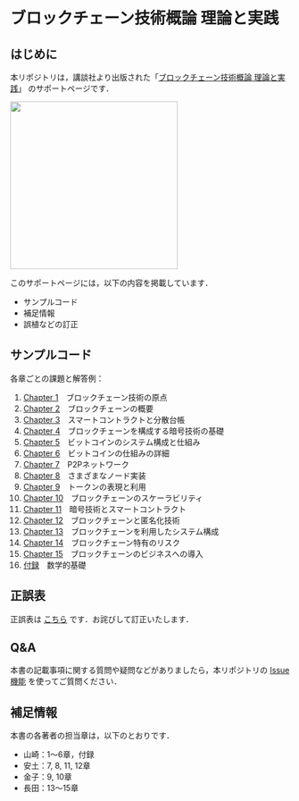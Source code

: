 # ブロックチェーン技術概論 理論と実践

## はじめに

本リポジトリは，講談社より出版された「[ブロックチェーン技術概論 理論と実践](https://bookclub.kodansha.co.jp/product?item=0000353684)」
のサポートページです．

<img src="https://cv.bkmkn.kodansha.co.jp/9784065240939/9784065240939_obi_w.jpg" width="300"/>

このサポートページには，以下の内容を掲載しています．

- サンプルコード
- 補足情報
- 誤植などの訂正

## サンプルコード

各章ごとの課題と解答例：

1. [Chapter 1](/Chapter1.md)　ブロックチェーン技術の原点
1. [Chapter 2](/Chapter2.md)　ブロックチェーンの概要
1. [Chapter 3](/Chapter3.md)　スマートコントラクトと分散台帳
1. [Chapter 4](/Chapter4.md)　ブロックチェーンを構成する暗号技術の基礎
1. [Chapter 5](/Chapter5.md)　ビットコインのシステム構成と仕組み
1. [Chapter 6](/Chapter6.md)　ビットコインの仕組みの詳細
1. [Chapter 7](/Chapter7.md)　P2Pネットワーク
1. [Chapter 8](/Chapter8.md)　さまざまなノード実装
1. [Chapter 9](/Chapter9.md)　トークンの表現と利用
1. [Chapter 10](/Chapter10.md)　ブロックチェーンのスケーラビリティ
1. [Chapter 11](/Chapter11.md)　暗号技術とスマートコントラクト
1. [Chapter 12](/Chapter12.md)　ブロックチェーンと匿名化技術
1. [Chapter 13](/Chapter13.md)　ブロックチェーンを利用したシステム構成
1. [Chapter 14](/Chapter14.md)　ブロックチェーン特有のリスク
1. [Chapter 15](/Chapter15.md)　ブロックチェーンのビジネスへの導入
1. [付録](/appendix.md)　数学的基礎

## 正誤表

正誤表は [こちら](/errata.md) です．お詫びして訂正いたします．

## Q&A

本書の記載事項に関する質問や疑問などがありましたら，本リポジトリの
[Issue機能](https://github.com/blockchain-programming/book2021/issues)
を使ってご質問ください．

## 補足情報

本書の各著者の担当章は，以下のとおりです．

- 山崎：1〜6章，付録
- 安土：7, 8, 11, 12章
- 金子：9, 10章
- 長田：13〜15章
